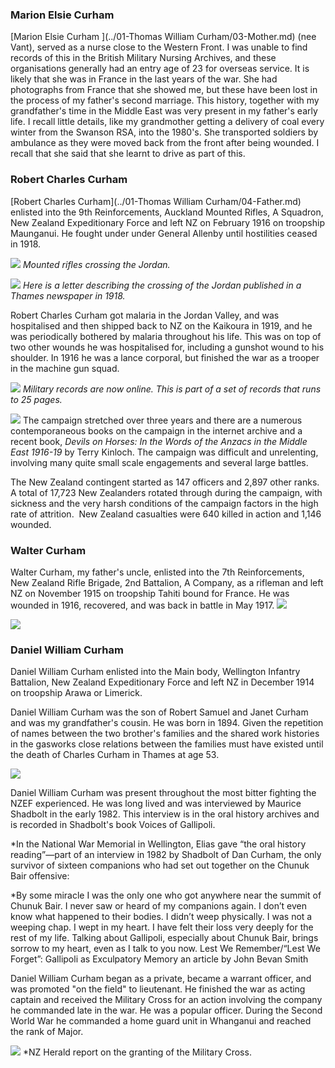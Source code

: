 ### Marion Elsie Curham
[Marion Elsie Curham ](../01-Thomas William Curham/03-Mother.md) (nee Vant), served as a nurse close to the Western Front. I was unable to find records of this in the British Military Nursing Archives, and these organisations generally had an entry age of 23 for overseas service. It is likely that she was in France in the last years of the war. She had photographs from France that she showed me, but these have been lost in the process of my father's second marriage. This history, together with my grandfather's time in the Middle East was very present in my father's early life.  I recall little details, like my grandmother getting a delivery of coal every winter from the Swanson RSA, into the 1980's. She transported soldiers by ambulance as they were moved back from the front after being wounded. I recall that she said that she learnt to drive as part of this.


### Robert Charles Curham
[Robert Charles Curham](../01-Thomas William Curham/04-Father.md)  enlisted into the 9th Reinforcements, Auckland Mounted Rifles, A Squadron, New Zealand Expeditionary Force and left NZ on February 1916 on troopship Maunganui. He fought under under General Allenby until hostilities ceased in 1918.

![](../../assets/First_World_War-2.webp)
*Mounted rifles crossing the Jordan.* 

![](../../assets/First_World_War.webp)
*Here is a letter describing the crossing of the Jordan published in a Thames newspaper in 1918.*

Robert Charles Curham got malaria in the Jordan Valley, and was hospitalised and then shipped back to NZ on the Kaikoura in 1919, and he was periodically bothered by malaria throughout his life. This was on top of two other wounds he was hospitalised for, including a gunshot wound to his shoulder. In 1916 he was a lance corporal, but finished the war as a trooper in the machine gun squad.

![](../../assets/First_World_War_05.webp)
*Military records are  now online. This is part of a set of records that runs to 25 pages.*

![](../../assets/First_World_War_06.webp)
The campaign stretched over three years and there are a numerous contemporaneous books on the campaign in the internet archive and a recent book, *Devils on Horses: In the Words of the Anzacs in the Middle East 1916-19* by Terry Kinloch. The campaign was difficult and unrelenting, involving many quite small scale engagements and several large battles. 

The New Zealand contingent started as 147 officers and 2,897 other ranks. A total of 17,723 New Zealanders rotated through during the campaign, with sickness and the very harsh conditions of the campaign factors in the high rate of attrition.  New Zealand casualties were 640 killed in action and 1,146 wounded.

### Walter Curham
Walter Curham, my father's uncle, enlisted into the 7th Reinforcements, New Zealand Rifle Brigade, 2nd Battalion, A  Company,  as a rifleman and left NZ on November 1915 on troopship Tahiti bound for France. He was wounded  in 1916, recovered, and was back in battle in May 1917.
![](../../assets/First_World_War-3.webp)

![](../../assets/First_World_War_07.webp)

### Daniel William Curham  
Daniel William Curham  enlisted into the Main body, Wellington Infantry Battalion, New Zealand Expeditionary Force and left NZ in December 1914 on troopship Arawa or Limerick. 

Daniel William Curham was the son of Robert Samuel and Janet Curham and was my grandfather's cousin. He was born in 1894. Given the repetition of names between the two brother's families and the shared work histories in the gasworks close relations between the families must have existed until the death of Charles Curham in Thames at age 53. 

![](../../assets/First_World_War-4.webp)

Daniel William Curham was present throughout the most bitter fighting the NZEF experienced. He was long lived and was interviewed by Maurice Shadbolt in the early 1982. This interview is in the oral history archives and is recorded in Shadbolt's book Voices of Gallipoli.

*In the National War Memorial in Wellington, Elias gave “the oral history reading”—part of an interview in 1982 by Shadbolt of Dan Curham, the only survivor of sixteen companions who had set out together on the Chunuk Bair offensive: 

*By some miracle I was the only one who got anywhere near the summit of Chunuk Bair. I never saw or heard of my companions again. I don’t even know what happened to their bodies. I didn’t weep physically. I was not a weeping chap. I wept in my heart. I have felt their loss very deeply for the rest of my life. Talking about Gallipoli, especially about Chunuk Bair, brings sorrow to my heart, even as I talk to you now.
Lest We Remember/“Lest We Forget”: Gallipoli as Exculpatory Memory 
an article by John Bevan Smith

Daniel William Curham began as a private, became a warrant officer, and was promoted "on the field" to lieutenant. He finished the war as acting captain and received the Military Cross for an action involving the company he commanded late in the war. He was a popular officer. During the Second World War he commanded a home guard unit in Whanganui and reached the rank of Major.

![](../../assets/First_World_War_8.webp)
*NZ Herald report on the granting of the Military Cross.



